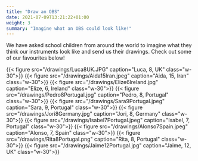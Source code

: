 ```yaml
---
title: "Draw an OBS"
date: 2021-07-09T13:21:22+01:00
weight: 3
summary: "Imagine what an OBS could look like!"
---
```


We have asked school children from around the world to imagine what they think our instruments look like and send us their drawings.  Check out some of our favourites below!

{{< figure src="/drawings/Luca8UK.JPG" caption="Luca, 8, UK" class="w-30">}}
{{< figure src="/drawings/Aida15Iran.jpeg" caption="Aida, 15, Iran" class="w-30">}}
{{< figure src="/drawings/Elize6Ireland.jpg" caption="Elize, 6, Ireland" class="w-30">}}
{{< figure src="/drawings/Pedro8Portugal.jpg" caption="Pedro, 8, Portugal" class="w-30">}}
{{< figure src="/drawings/Sara9Portugal.jpeg" caption="Sara, 9, Portugal" class="w-30">}}
{{< figure src="/drawings/Jori8Germany.jpg" caption="Jori, 8, Germany" class="w-30">}}
{{< figure src="/drawings/Isabel7Portugal.jpeg" caption="Isabel, 7, Portugal" class="w-30">}}
{{< figure src="/drawings/Alonso7Spain.jpeg" caption="Alonso, 7, Spain" class="w-30">}}
{{< figure src="/drawings/Rita8Portugal.png" caption="Rita, 8, Portugal" class="w-30">}}
{{< figure src="/drawings/Jaime12Portugal.jpg" caption="Jaime, 12, UK" class="w-30">}}
